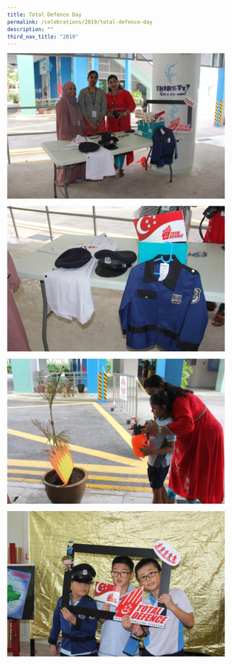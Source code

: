 ```yaml
---
title: Total Defence Day
permalink: /celebrations/2019/total-defence-day
description: ""
third_nav_title: "2019"
---
```

![Total Defence Day](/images/tdd2019-1.jpg)

![Total Defence Day](/images/tdd2019-2.jpg)

![Total Defence Day](/images/tdd2019-3.jpg)

![Total Defence Day](/images/tdd2019-4.jpg)